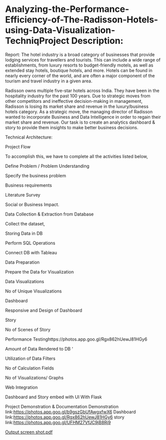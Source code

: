 # Analyzing-the-Performance-Efficiency-of-The-Radisson-Hotels-using-Data-Visualization-TechniqProject Description:
Report:
The hotel industry is a broad category of businesses that provide lodging services for travellers and tourists. This can include a wide range of establishments, from luxury resorts to budget-friendly motels, as well as extended stay hotels, boutique hotels, and more. Hotels can be found in nearly every corner of the world, and are often a major component of the tourism and travel industry in a given area.

Radisson owns multiple five-star hotels across India. They have been in the hospitality industry for the past 100 years. Due to strategic moves from other competitors and ineffective decision-making in management, Radisson is losing its market share and revenue in the luxury/business hotels category. As a strategic move, the managing director of Radisson wanted to incorporate Business and Data Intelligence in order to regain their market share and revenue. Our task is to create an analytics dashboard & story to provide them insights to make better business decisions.

Technical Architecture:

Project Flow

To accomplish this, we have to complete all the activities listed below,

Define Problem / Problem Understanding

Specify the business problem

Business requirements

Literature Survey

Social or Business Impact.

Data Collection & Extraction from Database

Collect the dataset,

 Storing Data in DB

Perform SQL Operations

Connect DB with Tableau 

Data Preparation

Prepare the Data for Visualization

Data Visualizations

No of Unique Visualizations

Dashboard

Responsive and Design of Dashboard

Story

No of Scenes of Story

Performance Testinghttps://photos.app.goo.gl/Rgx862hUewJ81HGy6 

Amount of Data Rendered to DB ‘

Utilization of Data Filters

No of Calculation Fields

No of Visualizations/ Graphs 

Web Integration

Dashboard and Story embed with UI With Flask

Project Demonstration & Documentation Demonstration link:https://photos.app.goo.gl/b9gszGbUfAwgxfwX6 
Dashboard link:https://photos.app.goo.gl/Rgx862hUewJ81HGy6
story link:https://photos.app.goo.gl/UFHM27VfJC9jB8Rj9



[Output screen shot.pdf](https://github.com/Babydevi1418/Analyzing-the-Performance-Efficiency-of-The-Radisson-Hotels-using-Data-Visualization-Techniq/files/11303078/Output.screen.shot.pdf)
